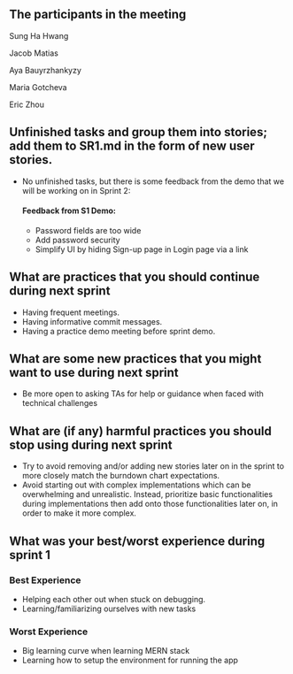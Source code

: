 ## The participants in the meeting
Sung Ha Hwang

Jacob Matias

Aya Bauyrzhankyzy

Maria Gotcheva

Eric Zhou

## Unfinished tasks and group them into stories; add them to SR1.md in the form of new user stories.
- No unfinished tasks, but there is some feedback from the demo that we will be working on in Sprint 2:
    #### Feedback from S1 Demo:
    - Password fields are too wide
    - Add password security
    - Simplify UI by hiding Sign-up page in Login page via a link

## What are practices that you should continue during next sprint
- Having frequent meetings.
- Having informative commit messages.
- Having a practice demo meeting before sprint demo.

## What are some new practices that you might want to use during next sprint
- Be more open to asking TAs for help or guidance when faced with technical challenges

## What are (if any) harmful practices you should stop using during next sprint
- Try to avoid removing and/or adding new stories later on in the sprint to more closely match the burndown chart expectations.  
- Avoid starting out with complex implementations which can be overwhelming and unrealistic. Instead, prioritize basic functionalities during implementations then add onto those functionalities later on, in order to make it more complex. 

## What was your best/worst experience during sprint 1
### Best Experience
- Helping each other out when stuck on debugging.
- Learning/familiarizing ourselves with new tasks

### Worst Experience
- Big learning curve when learning MERN stack
- Learning how to setup the environment for running the app